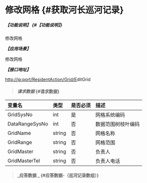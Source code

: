 # 修改网格 {#获取河长巡河记录}

##### _【功能说明】_ {#【功能说明】}

修改网格

_**【应用场景】**_

修改网格

_**【接口地址】**_

[http://ip:port/ResidentAction/Grid/E](http://ip:port/HMQuery/PatrolRiver/GetPatrolRivers)ditGrid

> #### _请求数据_ {#请求数据}

| 变量名 | 类型 | 是否必须 | 描述 |
| :--- | :--- | :--- | :--- |
| GridSysNo | int | 是 | 网格系统编码 |
| DataRangeSysNo | int | 否 | 数据范围树枝叶编码 |
| GridName | string | 否 | 网格名称 |
| GridRange | string | 否 | 网格范围 |
| GridMaster | string | 否 | 负责人 |
| GridMasterTel | string | 否 | 负责人电话 |

> #### _应答数据 _ {#应答数据-（巡河记录数组）}



